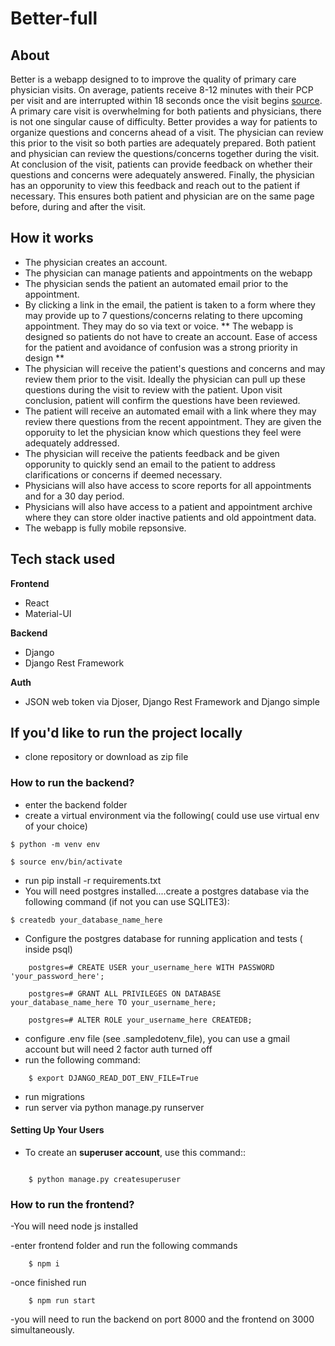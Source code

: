 # Better-full

## About

Better is a webapp designed to to improve the quality of primary care physician visits. On average, patients receive 8-12 minutes with their PCP per visit and are interrupted within 18 seconds once the visit begins [source](https://www.mdpi.com/2226-4787/9/1/42). A primary care visit is overwhelming for both patients and physicians, there is not one singular cause of difficulty. Better provides a way for patients to organize questions and concerns ahead of a visit. The physician can review this prior to the visit so both parties are adequately prepared. Both patient and physician can review the questions/concerns together during the visit. At conclusion of the visit, patients can provide feedback on whether their questions and concerns were adequately answered. Finally, the physician has an opporunity to view this feedback and reach out to the patient if necessary. This ensures both patient and physician are on the same page before, during and after the visit.

## How it works

- The physician creates an account.
- The physician can manage patients and appointments on the webapp
- The physician sends the patient an automated email prior to the appointment.
- By clicking a link in the email, the patient is taken to a form where they may provide up to 7 questions/concerns relating to there upcoming appointment. They may do so via text or voice. ** The webapp is designed so patients do not have to create an account. Ease of access for the patient and avoidance of confusion was a strong priority in design **
- The physician will receive the patient's questions and concerns and may review them prior to the visit. Ideally the physician can pull up these questions during the visit to review with the patient. Upon visit conclusion, patient will confirm the questions have been reviewed.
- The patient will receive an automated email with a link where they may review there questions from the recent appointment. They are given the opporuity to let the physician know which questions they feel were adequately addressed.
- The physician will receive the patients feedback and be given opporunity to quickly send an email to the patient to address clarifications or concerns if deemed necessary.
- Physicians will also have access to score reports for all appointments and for a 30 day period. 
- Physicians will also have access to a patient and appointment archive where they can store older inactive patients and old appointment data.
- The webapp is fully mobile repsonsive.

## Tech stack used

**Frontend**
- React
- Material-UI

**Backend**
- Django
- Django Rest Framework

**Auth**
- JSON web token via Djoser, Django Rest Framework and Django simple



## If you'd like to run the project locally

- clone repository or download as zip file

### How to run the backend?

- enter the backend folder
- create a virtual environment via the following( could use use virtual env of your choice)
```
$ python -m venv env

$ source env/bin/activate

```

- run pip install -r requirements.txt
- You will need postgres installed....create a postgres database via the following command (if not you can use SQLITE3):

```
$ createdb your_database_name_here
```
- Configure the postgres database for running application and tests ( inside psql)

```
    postgres=# CREATE USER your_username_here WITH PASSWORD 'your_password_here';

    postgres=# GRANT ALL PRIVILEGES ON DATABASE your_database_name_here TO your_username_here;
    
    postgres=# ALTER ROLE your_username_here CREATEDB;
 ```
    
- configure .env file (see .sampledotenv_file), you can use a gmail account but will need 2 factor auth turned off
- run the following command:
```
    $ export DJANGO_READ_DOT_ENV_FILE=True
```
- run migrations
- run server via python manage.py runserver


#### Setting Up Your Users

- To create an **superuser account**, use this command::
```

    $ python manage.py createsuperuser
 ```
 
 
### How to run the frontend?

-You will need node js installed

-enter frontend folder and run the following commands

```
    $ npm i
```
-once finished run
```
    $ npm run start
```

-you will need to run the backend on port 8000 and the frontend on 3000 simultaneously.
